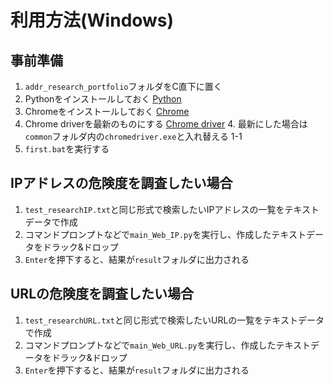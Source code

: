 # 利用方法(Windows)

## 事前準備
1. `addr_research_portfolio`フォルダをC直下に置く
2. Pythonをインストールしておく
[Python](https://www.python.org/downloads/)
3. Chromeをインストールしておく
[Chrome](https://www.google.com/intl/ja_jp/chrome/) 
4. Chrome driverを最新のものにする
[Chrome driver](https://chromedriver.chromium.org/downloads)
     4. 最新にした場合は`common`フォルダ内の`chromedriver.exe`と入れ替える 1-1
5. `first.bat`を実行する


## IPアドレスの危険度を調査したい場合

1. `test_researchIP.txt`と同じ形式で検索したいIPアドレスの一覧をテキストデータで作成
2. コマンドプロンプトなどで`main_Web_IP.py`を実行し、作成したテキストデータをドラック&ドロップ
3. `Enter`を押下すると、結果が`result`フォルダに出力される



## URLの危険度を調査したい場合

1. `test_researchURL.txt`と同じ形式で検索したいURLの一覧をテキストデータで作成
2. コマンドプロンプトなどで`main_Web_URL.py`を実行し、作成したテキストデータをドラック&ドロップ
3. `Enter`を押下すると、結果が`result`フォルダに出力される
